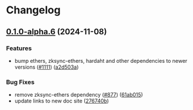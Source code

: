 # Changelog

## [0.1.0-alpha.6](https://github.com/matter-labs/hardhat-zksync/compare/@matterlabs/hardhat-zksync-verify-vyper-v0.0.1-alpha.6...@matterlabs/hardhat-zksync-verify-vyper-v0.1.0-alpha.6) (2024-11-08)


### Features

* bump ethers, zksync-ethers, hardaht and other dependencies to newer versions ([#1111](https://github.com/matter-labs/hardhat-zksync/issues/1111)) ([a2d503a](https://github.com/matter-labs/hardhat-zksync/commit/a2d503abe3f504859651f22998046576eddf6579))


### Bug Fixes

* remove zksync-ethers dependency ([#877](https://github.com/matter-labs/hardhat-zksync/issues/877)) ([61ab015](https://github.com/matter-labs/hardhat-zksync/commit/61ab015eccd16417ece429d2fb105834700f2046))
* update links to new doc site ([276740b](https://github.com/matter-labs/hardhat-zksync/commit/276740ba5abf8b5775e135b5653824d6456a7e4f))

